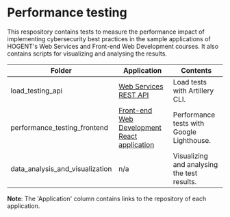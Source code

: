 # Performance testing

This respository contains tests to measure the performance impact of implementing cybersecurity best practices in the sample applications of HOGENT's Web Services and Front-end Web Development courses. It also contains scripts for visualizing and analysing the results.

| Folder                          | Application                                                                                              | Contents                                    |
| ------------------------------- | -------------------------------------------------------------------------------------------------------- | ------------------------------------------- |
| load_testing_api                | [Web Services REST API](https://github.com/jorenvermeersch/bachelorproef-backend)                        | Load tests with Artillery CLI.              |
| performance_testing_frontend    | [Front-end Web Development React application](https://github.com/jorenvermeersch/bachelorproef-frontend) | Performance tests with Google Lighthouse.   |
| data_analysis_and_visualization | n/a                                                                                                      | Visualizing and analysing the test results. |

**Note**: The 'Application' column contains links to the repository of each application.
